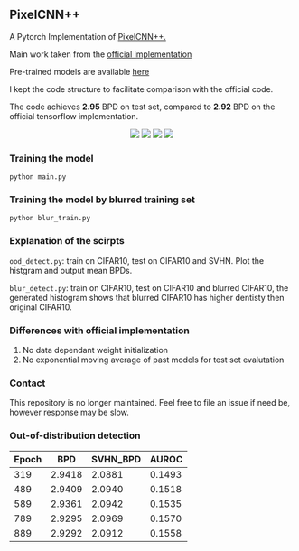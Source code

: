 ## PixelCNN++

A Pytorch Implementation of [PixelCNN++.](https://arxiv.org/pdf/1701.05517.pdf)

Main work taken from the [official implementation](https://github.com/openai/pixel-cnn)

Pre-trained models are available [here](https://mega.nz/#F!W7IhST7R!PV7Pbet8Q07GxVLGnmQrZg)

I kept the code structure to facilitate comparison with the official code. 

The code achieves **2.95** BPD on test set, compared to **2.92** BPD on the official tensorflow implementation. 
<p align="center">
<img src="https://github.com/pclucas14/pixel-cnn-pp/blob/master/images/pcnn_lr:0.00020_nr-resnet5_nr-filters160_143.png">
<img src="https://github.com/pclucas14/pixel-cnn-pp/blob/master/images/pcnn_lr:0.00020_nr-resnet5_nr-filters160_122.png">
<img src="https://github.com/pclucas14/pixel-cnn-pp/blob/master/images/pcnn_lr:0.00020_nr-resnet5_nr-filters160_137.png">
<img src="https://github.com/pclucas14/pixel-cnn-pp/blob/master/images/pcnn_lr:0.00020_nr-resnet5_nr-filters160_101.png">
</p>

### Training the model
```
python main.py
```

### Training the model by blurred training set
```
python blur_train.py
```

### Explanation of the scirpts

`ood_detect.py`: train on CIFAR10, test on CIFAR10 and SVHN. Plot the histgram and output mean BPDs.

`blur_detect.py`: train on CIFAR10, test on CIFAR10 and blurred CIFAR10, the generated histogram shows that blurred CIFAR10 has higher dentisty then original CIFAR10.

### Differences with official implementation
1. No data dependant weight initialization 
2. No exponential moving average of past models for test set evalutation

### Contact
This repository is no longer maintained. Feel free to file an issue if need be, however response may be slow. 

### Out-of-distribution detection
| Epoch | BPD    | SVHN\_BPD | AUROC  |
|-------|--------|----------|--------|
| 319   | 2.9418 | 2.0881   | 0.1493 |
| 489   | 2.9409 | 2.0940   | 0.1518 |
| 589   | 2.9361 | 2.0942   | 0.1535 |
| 789   | 2.9295 | 2.0969   | 0.1570 |
| 889   | 2.9292 | 2.0912   | 0.1558 |

